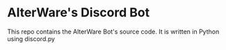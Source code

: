 # AlterWare's Discord Bot
This repo contains the AlterWare Bot's source code. It is written in Python using discord.py
